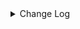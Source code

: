 <details><summary> Change Log </summary>

| Change | Commit | Version |
| --- | --- | --- |
|[improve] update file connectors config (#9034)|https://github.com/apache/seatunnel/commit/8041d59dc2|2.3.11|
|Revert &quot; [improve] update localfile connector config&quot; (#9018)|https://github.com/apache/seatunnel/commit/cdc79e13ad|2.3.10|
| [improve] update localfile connector config (#8765)|https://github.com/apache/seatunnel/commit/def369a85f|2.3.10|
|[Feature][S3 File] Make S3 File Connector support multiple table write (#6698)|https://github.com/apache/seatunnel/commit/8f2049b2f1|2.3.6|
|[Refactor][File Connector] Put Multiple Table File API to File Base Module (#6033)|https://github.com/apache/seatunnel/commit/c324d663b4|2.3.4|
|Support using multiple hadoop account (#5903)|https://github.com/apache/seatunnel/commit/d69d88d1aa|2.3.4|
|[Improve][Common] Introduce new error define rule (#5793)|https://github.com/apache/seatunnel/commit/9d1b2582b2|2.3.4|
|[Improve][Connector[File] Optimize files commit order (#5045)|https://github.com/apache/seatunnel/commit/1e18a8c530|2.3.3|
|[BugFix] Fix S3Redshift connector copy file to redshift but file not found bug (#4282)|https://github.com/apache/seatunnel/commit/bcac24ebfc|2.3.1|
|[Fix] [Bug] Fix S3RedShift is not correct with S3 (#4291)|https://github.com/apache/seatunnel/commit/7b72dd95a2|2.3.1|
|Change file type to file_format_type in file source/sink (#4249)|https://github.com/apache/seatunnel/commit/973a2fae3c|2.3.1|
|[Improve][build] Give the maven module a human readable name (#4114)|https://github.com/apache/seatunnel/commit/d7cd601051|2.3.1|
|[Improve][Project] Code format with spotless plugin. (#4101)|https://github.com/apache/seatunnel/commit/a2ab166561|2.3.1|
|[Feature][Connector-V2][File] Optimize filesystem utils (#3749)|https://github.com/apache/seatunnel/commit/ac4e880fb5|2.3.0|
|[Connector][Sink]Support load data to S3 then Copy to Redshift (#3736)|https://github.com/apache/seatunnel/commit/8ef080f200|2.3.0|

</details>
